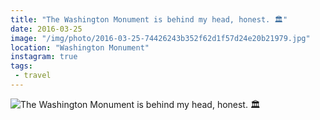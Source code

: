 ```yaml
---
title: "The Washington Monument is behind my head, honest. 🏛"
date: 2016-03-25
image: "/img/photo/2016-03-25-74426243b352f62d1f57d24e20b21979.jpg"
location: "Washington Monument"
instagram: true
tags:
 - travel
---
```


![The Washington Monument is behind my head, honest. 🏛](/img/photo/2016-03-25-74426243b352f62d1f57d24e20b21979.jpg)
